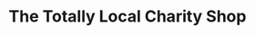 ---
title: "The Totally Local Charity Shop"
url: /bromyard/the-totally-local-charity-shop/
shop: charity
---